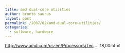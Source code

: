 ```yaml
---
title: amd dual-core utilities
author: bronto saurus
layout: post
permalink: /2007/02/amd-dual-core-utilities/
categories:
  - software, hardware
---
```

<a href="http://www.amd.com/us-en/Processors/TechnicalResources/0,,30_182_871_13118,00.html" target="_blank" >http://www.amd.com/us-en/Processors/Tec &#8230; 18,00.html</a>